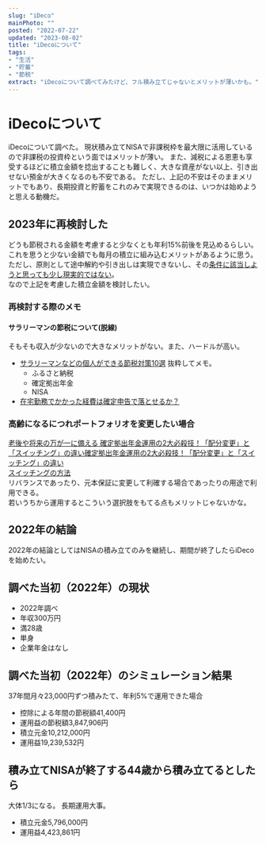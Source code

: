 ```yaml
---
slug: "iDeco"
mainPhoto: ""
posted: "2022-07-22"
updated: "2023-08-02"
title: "iDecoについて"
tags: 
- "生活"
- "貯蓄"
- "節税"
extract: "iDecoについて調べてみたけど、フル積み立てじゃないとメリットが薄いかも。"
---
```

# iDecoについて
iDecoについて調べた。
現状積み立てNISAで非課税枠を最大限に活用しているので非課税の投資枠という面ではメリットが薄い。
また、減税による恩恵も享受するほどに積立金額を捻出することも難しく、大きな資産がない以上、引き出せない預金が大きくなるのも不安である。
ただし、上記の不安はそのままメリットでもあり、長期投資と貯蓄をこれのみで実現できるのは、いつかは始めようと思える動機だ。

## 2023年に再検討した
どうも節税される金額を考慮すると少なくとも年利15%前後を見込めるらしい。  
これを思うと少ない金額でも毎月の積立に組み込むメリットがあるように思う。  
ただし、原則として途中解約や引き出しは実現できないし、その[条件に該当しようと思っても少し現実的ではない](https://toushin-plaza.jp/column/ideco-cancel/)。  
なので上記を考慮した積立金額を検討したい。

### 再検討する際のメモ
#### サラリーマンの節税について(脱線)
そもそも収入が少ないので大きなメリットがない。また、ハードルが高い。
- [サラリーマンなどの個人ができる節税対策10選](https://www.resonabank.co.jp/kojin/column/hoken/column_0006.html)
   抜粋してメモ。
   - ふるさと納税
   - 確定拠出年金
   - NISA
- [在宅勤務でかかった経費は確定申告で落とせるか？](https://news.yahoo.co.jp/expert/articles/f2fa452427b7c58c92888b25ca246075b685a4b9)


### 高齢になるにつれポートフォリオを変更したい場合
[老後や将来の万が一に備える 確定拠出年金運用の2大必殺技！「配分変更」と「スイッチング」の違い確定拠出年金運用の2大必殺技！「配分変更」と「スイッチング」の違い](https://www.resonabank.co.jp/nenkin/ideco/column/difference-change-switching.html)  
[スイッチングの方法](https://member.rakuten-sec.co.jp/ITS/qaM-401K000-06.html)  
リバランスであったり、元本保証に変更して利確する場合であったりの用途で利用できる。  
若いうちから運用するとこういう選択肢をもてる点もメリットじゃないかな。

## 2022年の結論
2022年の結論としてはNISAの積み立てのみを継続し、期間が終了したらiDecoを始めたい。
## 調べた当初（2022年）の現状
- 2022年調べ
- 年収300万円
- 満28歳
- 単身
- 企業年金はなし

## 調べた当初（2022年）のシミュレーション結果
37年間月々23,000円ずつ積みたて、年利5%で運用できた場合
- 控除による年間の節税額41,400円
- 運用益の節税額3,847,906円
- 積立元金10,212,000円
- 運用益19,239,532円

## 積み立てNISAが終了する44歳から積み立てるとしたら
大体1/3になる。
長期運用大事。
- 積立元金5,796,000円
- 運用益4,423,861円